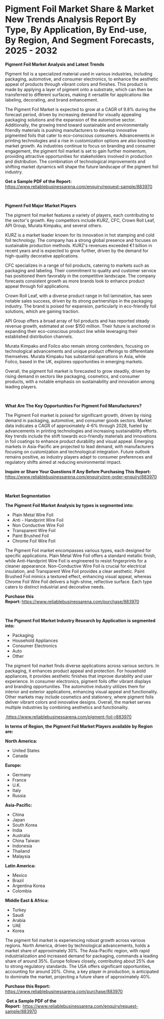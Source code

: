 <p><h1>Pigment Foil Market Share & Market New Trends Analysis Report By Type, By Application, By End-use, By Region, And Segment Forecasts, 2025 - 2032</h1></p><p><strong>Pigment Foil Market Analysis and Latest Trends</strong></p>
<p><p>Pigment foil is a specialized material used in various industries, including packaging, automotive, and consumer electronics, to enhance the aesthetic appeal of products through vibrant colors and finishes. This product is made by applying a layer of pigment onto a substrate, which can then be transferred to different surfaces, making it versatile for applications like labeling, decorating, and brand enhancement.</p><p>The Pigment Foil Market is expected to grow at a CAGR of 9.8% during the forecast period, driven by increasing demand for visually appealing packaging solutions and the expansion of the automotive sector. Additionally, the growing trend toward sustainable and environmentally friendly materials is pushing manufacturers to develop innovative pigmented foils that cater to eco-conscious consumers. Advancements in printing technologies and a rise in customization options are also boosting market growth. As industries continue to focus on branding and consumer engagement, the pigment foil market is set to gain further momentum, providing attractive opportunities for stakeholders involved in production and distribution. The combination of technological improvements and shifting market dynamics will shape the future landscape of the pigment foil industry.</p></p>
<p><strong>Get a Sample PDF of the Report:&nbsp;</strong> <a href="https://www.reliablebusinessarena.com/enquiry/request-sample/883970?utm_campaign=1841&utm_medium=2&utm_source=Github&utm_content=ia&utm_term=19042025&utm_id=pigment-foil">https://www.reliablebusinessarena.com/enquiry/request-sample/883970</a></p>
<p>&nbsp;</p>
<p><strong>Pigment Foil Major Market Players</strong></p>
<p><p>The pigment foil market features a variety of players, each contributing to the sector's growth. Key competitors include KURZ, CFC, Crown Roll Leaf, API Group, Murata Kimpaku, and several others.</p><p>KURZ is a market leader known for its innovation in hot stamping and cold foil technology. The company has a strong global presence and focuses on sustainable production methods. KURZ's revenues exceeded €1 billion in recent years and is expected to grow further, driven by the demand for high-quality decorative applications.</p><p>CFC specializes in a range of foil products, catering to markets such as packaging and labeling. Their commitment to quality and customer service has positioned them favorably in the competitive landscape. The company forecasts consistent growth as more brands look to enhance product appeal through foil applications.</p><p>Crown Roll Leaf, with a diverse product range in foil lamination, has seen notable sales success, driven by its strong partnerships in the packaging industry. The brand is poised for expansion, particularly in eco-friendly foil solutions, which are gaining traction.</p><p>API Group offers a broad array of foil products and has reported steady revenue growth, estimated at over $150 million. Their future is anchored in expanding their eco-conscious product line while leveraging their established distribution channels.</p><p>Murata Kimpaku and Foilco also remain strong contenders, focusing on technological advancements and unique product offerings to differentiate themselves. Murata Kimpaku has substantial operations in Asia, while Foilco, based in the UK, explores opportunities in emerging markets.</p><p>Overall, the pigment foil market is forecasted to grow steadily, driven by rising demand in sectors like packaging, cosmetics, and consumer products, with a notable emphasis on sustainability and innovation among leading players.</p></p>
<p>&nbsp;</p>
<p><strong>What Are The Key Opportunities For Pigment Foil Manufacturers?</strong></p>
<p><p>The Pigment Foil market is poised for significant growth, driven by rising demand in packaging, automotive, and consumer goods sectors. Market data indicates a CAGR of approximately 4-6% through 2028, fueled by advancements in printing technologies and increasing sustainability efforts. Key trends include the shift towards eco-friendly materials and innovations in foil coatings to enhance product durability and visual appeal. Emerging markets in Asia-Pacific are projected to lead demand, with manufacturers focusing on customization and technological integration. Future outlook remains positive, as industry players adapt to consumer preferences and regulatory shifts aimed at reducing environmental impact.</p></p>
<p><strong>Inquire or Share Your Questions If Any Before Purchasing This Report:</strong> <a href="https://www.reliablebusinessarena.com/enquiry/pre-order-enquiry/883970?utm_campaign=1841&utm_medium=2&utm_source=Github&utm_content=ia&utm_term=19042025&utm_id=pigment-foil">https://www.reliablebusinessarena.com/enquiry/pre-order-enquiry/883970</a></p>
<p>&nbsp;</p>
<p><strong>Market Segmentation</strong></p>
<p><strong>The Pigment Foil Market Analysis by types is segmented into:</strong></p>
<p><ul><li>Plain Metal Wire Foil</li><li>Anti - Handprint Wire Foil</li><li>Non Conductive Wire Foil</li><li>Transparent Wire Foil</li><li>Paint Brushed Foil</li><li>Chrome Foil Wire Foil</li></ul></p>
<p><p>The Pigment Foil market encompasses various types, each designed for specific applications. Plain Metal Wire Foil offers a standard metallic finish, while Anti-Handprint Wire Foil is engineered to resist fingerprints for a cleaner appearance. Non-Conductive Wire Foil is crucial for electrical insulation, and Transparent Wire Foil provides a clear aesthetic. Paint Brushed Foil mimics a textured effect, enhancing visual appeal, whereas Chrome Foil Wire Foil delivers a high-shine, reflective surface. Each type caters to distinct industrial and decorative needs.</p></p>
<p><strong>Purchase this Report:&nbsp;</strong><a href="https://www.reliablebusinessarena.com/purchase/883970?utm_campaign=1841&utm_medium=2&utm_source=Github&utm_content=ia&utm_term=19042025&utm_id=pigment-foil">https://www.reliablebusinessarena.com/purchase/883970</a></p>
<p>&nbsp;</p>
<p><strong>The Pigment Foil Market Industry Research by Application is segmented into:</strong></p>
<p><ul><li>Packaging</li><li>Household Appliances</li><li>Consumer Electronics</li><li>Auto</li><li>Other</li></ul></p>
<p><p>The pigment foil market finds diverse applications across various sectors. In packaging, it enhances product appeal and protection. For household appliances, it provides aesthetic finishes that improve durability and user experience. In consumer electronics, pigment foils offer vibrant displays and branding opportunities. The automotive industry utilizes them for interior and exterior applications, enhancing visual appeal and functionality. Other markets may include cosmetics and stationery, where pigment foils deliver vibrant colors and innovative designs. Overall, the market serves multiple industries by combining aesthetics and functionality.</p></p>
<p><a href="https://www.reliablebusinessarena.com/pigment-foil-r883970?utm_campaign=1841&utm_medium=2&utm_source=Github&utm_content=ia&utm_term=19042025&utm_id=pigment-foil">&nbsp;https://www.reliablebusinessarena.com/pigment-foil-r883970</a></p>
<p><strong>In terms of Region, the Pigment Foil Market Players available by Region are:</strong></p>
<p>
    <p> <strong> North America: </strong>
        <ul>
            <li>United States</li>
            <li>Canada</li>
        </ul>
        </p> 
    <p> <strong> Europe: </strong>
        <ul>
            <li>Germany</li>
            <li>France</li>
            <li>U.K.</li>
            <li>Italy</li>
            <li>Russia</li>
        </ul>
        </p> 
    <p> <strong> Asia-Pacific: </strong>
        <ul>
            <li>China</li>
            <li>Japan</li>
            <li>South Korea</li>
            <li>India</li>
            <li>Australia</li>
            <li>China Taiwan</li>
            <li>Indonesia</li>
            <li>Thailand</li>
            <li>Malaysia</li>
        </ul>
        </p> 
    <p> <strong> Latin America: </strong>
        <ul>
            <li>Mexico</li>
            <li>Brazil</li>
            <li>Argentina Korea</li>
            <li>Colombia</li>
        </ul>
        </p> 
    <p> <strong> Middle East & Africa: </strong>
        <ul>
            <li>Turkey</li>
            <li>Saudi</li>
            <li>Arabia</li>
            <li>UAE</li>
            <li>Korea</li>
        </ul>
    </p>
    </p>
<p><p>The pigment foil market is experiencing robust growth across various regions. North America, driven by technological advancements, holds a market share of approximately 30%. The Asia-Pacific region, with rapid industrialization and increased demand for packaging, commands a leading share of around 35%. Europe follows closely, contributing about 25% due to strong regulatory standards. The USA offers significant opportunities, accounting for around 20%. China, a key player in production, is anticipated to dominate the market, projecting a future share of approximately 40%.</p></p>
<p><strong>Purchase this Report: </strong><a href="https://www.reliablebusinessarena.com/purchase/883970?utm_campaign=1841&utm_medium=2&utm_source=Github&utm_content=ia&utm_term=19042025&utm_id=pigment-foil">https://www.reliablebusinessarena.com/purchase/883970</a></p>
<p>&nbsp;<strong>Get a Sample PDF of the Report:&nbsp;&nbsp;</strong><a href="https://www.reliablebusinessarena.com/enquiry/request-sample/883970?utm_campaign=1841&utm_medium=2&utm_source=Github&utm_content=ia&utm_term=19042025&utm_id=pigment-foil">https://www.reliablebusinessarena.com/enquiry/request-sample/883970</a></p>
<p><strong></strong></p>
<p><p></p><p></p><p></p></p>